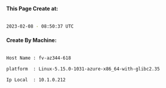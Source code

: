 
   
#### This Page Create at:

```bash

2023-02-08 - 08:50:37 UTC

```

#### Create By Machine:

```bash

Host Name : fv-az344-618

platform  : Linux-5.15.0-1031-azure-x86_64-with-glibc2.35

Ip Local  : 10.1.0.212

```

